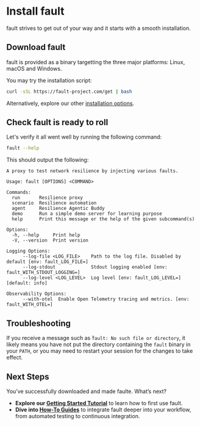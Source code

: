 # Install fault

fault strives to get out of your way and it starts with a smooth installation.

## Download fault

fault is provided as a binary targetting the three major platforms: Linux,
macOS and Windows.

You may try the installation script:

```bash
curl -sSL https://fault-project.com/get | bash
```

Alternatively, explore our other [installation options](../how-to/install.md#download-the-fault-binary).

## Check fault is ready to roll

Let's verify it all went well by running the following command:

```bash
fault --help
```

This should output the following:

```console
A proxy to test network resilience by injecting various faults.

Usage: fault [OPTIONS] <COMMAND>

Commands:
  run       Resilience proxy
  scenario  Resilience automation
  agent     Resilience Agentic Buddy
  demo      Run a simple demo server for learning purpose
  help      Print this message or the help of the given subcommand(s)

Options:
  -h, --help     Print help
  -V, --version  Print version

Logging Options:
      --log-file <LOG_FILE>    Path to the log file. Disabled by default [env: fault_LOG_FILE=]
      --log-stdout             Stdout logging enabled [env: fault_WITH_STDOUT_LOGGING=]
      --log-level <LOG_LEVEL>  Log level [env: fault_LOG_LEVEL=] [default: info]

Observability Options:
      --with-otel  Enable Open Telemetry tracing and metrics. [env: fault_WITH_OTEL=]

```

## Troubleshooting

If you receive a message such as ̀`fault: No such file or directory`, it likely
means you have not put the directory containing the `fault` binary in your 
`PATH`, or you may need to restart your session for the changes to take
effect.

## Next Steps

You’ve successfully downloaded and made faulte. What’s next?

- **Explore our [Getting Started Tutorial](../getting-started/)** to learn how to first use fault.
- **Dive into [How-To Guides](../../how-to/)** to integrate fault deeper into
  your workflow, from automated testing to continuous integration.
